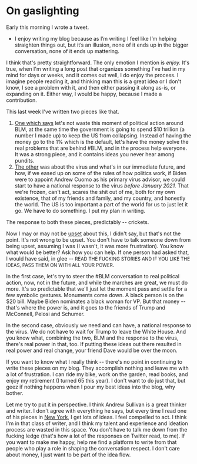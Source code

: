 # On gaslighting
Early this morning I wrote a tweet. 
* I enjoy writing my blog because as I’m writing I feel like I’m helping straighten things out, but it’s an illusion, none of it ends up in the bigger conversation, none of it ends up mattering.

I think that's pretty straightforward. The only emotion I mention is <i>enjoy.</i> It's true, when I'm writing a long post that organizes something I've had in my mind for days or weeks, and it comes out well, I do enjoy the process. I imagine people reading it, and thinking man this is a great idea or I don't know, I see a problem with it, and then either passing it along as-is, or expanding on it. Either way, I would be happy, because I made a contribution.

This last week I've written two pieces like that. 
1. <a href="http://scripting.com/2020/06/28/125635.html?title=ourOpportunity">One which says</a> let's not waste this moment of political action around BLM, at the same time the government is going to spend $10 trillion (a number I made up) to keep the US from collapsing. Instead of having the money go to the 1% which is the default, let's have the money solve the real problems that are behind #BLM, and in the process help everyone. It was a strong piece, and it contains ideas you never hear among pundits. 
2. <a href="http://scripting.com/2020/07/01/152316.html?title=whatWouldCuomoDo">The other</a> was about the virus and what's in our immediate future, and how, if we eased up on some of the rules of how politics work, if Biden were to appoint Andrew Cuomo as his primary virus advisor, we could start to have a national response to the virus <i>before January 2021. </i>That we're frozen, can't act, scares the shit out of me, both for my own existence, that of my friends and family, and my country, and honestly the world. The US is too important a part of the world for us to just let it go. We have to do something. I put my plan in writing. 

The response to both these pieces, predictably -- crickets.

Now I may or may not be <a href="https://www.nytimes.com/2019/08/21/arts/gaslight-movie-afterlife.html">upset</a> about this, I didn't say, but that's not the point. It's not wrong to be upset. You don't have to talk someone down from being upset, assuming I was (I wasn't, it was more frustration). You know what would be better? Ask how you can help. If one person had asked that, I would have said, in glee -- <span style="font-size: .9em">READ THE FUCKING STORIES AND IF YOU LIKE THE IDEAS, PASS THEM ON WITH ALL YOUR POWER</span>. 

In the first case, let's try to steer the #BLM conversation to real political action, now, not in the future, and while the marches are great, we must do more. It's so predictable that we'll just let the moment pass and settle for a few symbolic gestures. Monuments come down. A black person is on the $20 bill. Maybe Biden nominates a black woman for VP. But that money -- that's where the power is, and it goes to the friends of Trump and McConnell, Pelosi and Schumer. 

In the second case, obviously we need and can have, a national response to the virus. We do not have to wait for Trump to leave the White House. And you know what, combining the two, BLM and the response to the virus, there's real power in that, too. If putting these ideas out there resulted in real power and real change, your friend Dave would be over the moon. 

If you want to know what I really think -- there's no point in continuing to write these pieces on my blog. They accomplish nothing and leave me with a lot of frustration. I can ride my bike, work on the garden, read books, and enjoy my retirement (I turned 65 this year). I don't want to do just that, but geez if nothing happens when I pour my best ideas into the blog, why bother.

Let me try to put it in perspective. I think Andrew Sullivan is a great thinker and writer. I don't agree with everything he says, but every time I read one of his pieces in <a href="https://nymag.com/author/andrew-sullivan/">New York</a>, I get lots of ideas. I feel compelled to act. I think I'm in that class of writer, and I think my talent and experience and ideation process are wasted in this space. You don't have to talk me down from the fucking ledge (that's how a lot of the responses on Twitter read, to me). If you want to make me happy, help me find a platform to write from that people who play a role in shaping the conversation respect.  I don't care about money, I just want to be part of the idea flow. 

